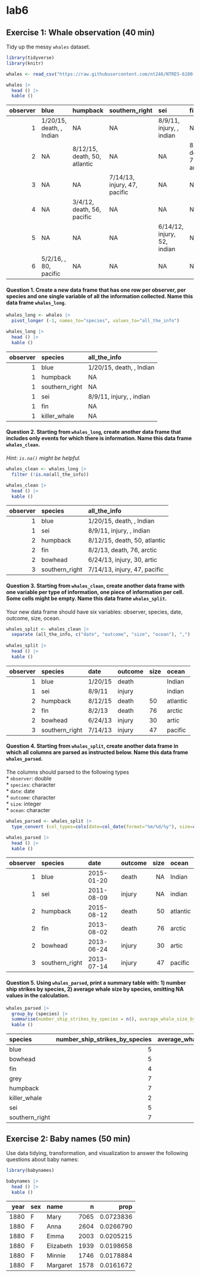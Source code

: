 # lab6


## **Exercise 1: Whale observation (40 min)**

Tidy up the messy `whales` dataset.

``` r
library(tidyverse)
library(knitr)

whales <- read_csv("https://raw.githubusercontent.com/nt246/NTRES-6100-data-science/main/datasets/whales.csv")

whales |>
  head () |>
  kable ()
```

| observer | blue | humpback | southern_right | sei | fin | killer_whale | bowhead | grey |
|---:|:---|:---|:---|:---|:---|:---|:---|:---|
| 1 | 1/20/15, death, , Indian | NA | NA | 8/9/11, injury, , indian | NA | NA | NA | NA |
| 2 | NA | 8/12/15, death, 50, atlantic | NA | NA | 8/2/13, death, 76, arctic | NA | 6/24/13, injury, 30, artic | NA |
| 3 | NA | NA | 7/14/13, injury, 47, pacific | NA | NA | NA | NA | NA |
| 4 | NA | 3/4/12, death, 56, pacific | NA | NA | NA | NA | NA | 5/24/16, death, , pacific |
| 5 | NA | NA | NA | 6/14/12, injury, 52, indian | NA | NA | NA | NA |
| 6 | 5/2/16, , 80, pacific | NA | NA | NA | NA | NA | NA | NA |

#### **Question 1. Create a new data frame that has one row per observer, per species and one single variable of all the information collected. Name this data frame `whales_long`.**

``` r
whales_long <- whales |>
  pivot_longer (-1, names_to="species", values_to="all_the_info")

whales_long |>
  head () |>
  kable ()
```

| observer | species        | all_the_info             |
|---------:|:---------------|:-------------------------|
|        1 | blue           | 1/20/15, death, , Indian |
|        1 | humpback       | NA                       |
|        1 | southern_right | NA                       |
|        1 | sei            | 8/9/11, injury, , indian |
|        1 | fin            | NA                       |
|        1 | killer_whale   | NA                       |

#### **Question 2. Starting from `whales_long`, create another data frame that includes only events for which there is information. Name this data frame `whales_clean`.**

*Hint: `is.na()` might be helpful.*

``` r
whales_clean <- whales_long |>
  filter (!is.na(all_the_info))

whales_clean |>
  head () |>
  kable ()
```

| observer | species        | all_the_info                 |
|---------:|:---------------|:-----------------------------|
|        1 | blue           | 1/20/15, death, , Indian     |
|        1 | sei            | 8/9/11, injury, , indian     |
|        2 | humpback       | 8/12/15, death, 50, atlantic |
|        2 | fin            | 8/2/13, death, 76, arctic    |
|        2 | bowhead        | 6/24/13, injury, 30, artic   |
|        3 | southern_right | 7/14/13, injury, 47, pacific |

#### **Question 3. Starting from `whales_clean`, create another data frame with one variable per type of information, one piece of information per cell. Some cells might be empty. Name this data frame `whales_split`.**

Your new data frame should have six variables: observer, species, date,
outcome, size, ocean.

``` r
whales_split <- whales_clean |>
  separate (all_the_info, c("date", "outcome", "size", "ocean"), ",")
  
whales_split |>
  head () |>
  kable ()
```

| observer | species        | date    | outcome | size | ocean    |
|---------:|:---------------|:--------|:--------|:-----|:---------|
|        1 | blue           | 1/20/15 | death   |      | Indian   |
|        1 | sei            | 8/9/11  | injury  |      | indian   |
|        2 | humpback       | 8/12/15 | death   | 50   | atlantic |
|        2 | fin            | 8/2/13  | death   | 76   | arctic   |
|        2 | bowhead        | 6/24/13 | injury  | 30   | artic    |
|        3 | southern_right | 7/14/13 | injury  | 47   | pacific  |

#### **Question 4. Starting from `whales_split`, create another data frame in which all columns are parsed as instructed below. Name this data frame `whales_parsed`.**

The columns should parsed to the following types  
\* `observer`: double  
\* `species`: character  
\* `date`: date  
\* `outcome`: character  
\* `size`: integer  
\* `ocean`: character

``` r
whales_parsed <- whales_split |>
  type_convert (col_types=cols(date=col_date(format="%m/%d/%y"), size=col_integer()))

whales_parsed |>
  head () |>
  kable ()
```

| observer | species        | date       | outcome | size | ocean    |
|---------:|:---------------|:-----------|:--------|-----:|:---------|
|        1 | blue           | 2015-01-20 | death   |   NA | Indian   |
|        1 | sei            | 2011-08-09 | injury  |   NA | indian   |
|        2 | humpback       | 2015-08-12 | death   |   50 | atlantic |
|        2 | fin            | 2013-08-02 | death   |   76 | arctic   |
|        2 | bowhead        | 2013-06-24 | injury  |   30 | artic    |
|        3 | southern_right | 2013-07-14 | injury  |   47 | pacific  |

#### **Question 5. Using `whales_parsed`, print a summary table with: 1) number ship strikes by species, 2) average whale size by species, omitting NA values in the calculation.**

``` r
whales_parsed |>
  group_by (species) |>
  summarise(number_ship_strikes_by_species = n(), average_whale_size_by_species = mean(size, na.rm=TRUE)) |>
  kable ()
```

| species | number_ship_strikes_by_species | average_whale_size_by_species |
|:---|---:|---:|
| blue | 5 | 67.50000 |
| bowhead | 5 | 43.75000 |
| fin | 4 | 78.50000 |
| grey | 7 | 36.83333 |
| humpback | 7 | 44.33333 |
| killer_whale | 2 | 15.00000 |
| sei | 5 | 54.75000 |
| southern_right | 7 | 47.00000 |

#### 

## **Exercise 2: Baby names (50 min)**

Use data tidying, transformation, and visualization to answer the
following questions about baby names:

``` r
library(babynames)

babynames |>
  head () |>
  kable ()
```

| year | sex | name      |    n |      prop |
|-----:|:----|:----------|-----:|----------:|
| 1880 | F   | Mary      | 7065 | 0.0723836 |
| 1880 | F   | Anna      | 2604 | 0.0266790 |
| 1880 | F   | Emma      | 2003 | 0.0205215 |
| 1880 | F   | Elizabeth | 1939 | 0.0198658 |
| 1880 | F   | Minnie    | 1746 | 0.0178884 |
| 1880 | F   | Margaret  | 1578 | 0.0161672 |
